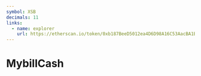 ```yaml
---
symbol: XSB
decimals: 11
links:
  - name: explorer
    url: https://etherscan.io/token/0xb187BeeD5012ea4D6D98A16C53AacBA1B15506BD
---
```


# MybillCash
